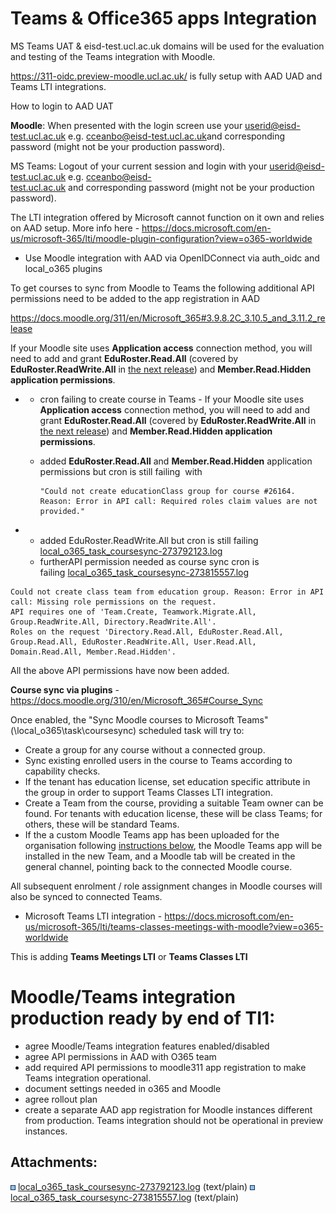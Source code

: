 # Teams & Office365 apps Integration

MS Teams UAT & eisd-test.ucl.ac.uk domains will be used for the evaluation and testing of the Teams integration with Moodle. 

<https://311-oidc.preview-moodle.ucl.ac.uk/> is fully setup with AAD UAD and Teams LTI integrations.

How to login to AAD UAT

**Moodle**: When presented with the login screen use your <userid@eisd-test.ucl.ac.uk> e.g. <cceanbo@eisd-test.ucl.ac.uk>and corresponding password (might not be your production password).

MS Teams: Logout of your current session and login with your <userid@eisd-test.ucl.ac.uk> e.g. <cceanbo@eisd-test.ucl.ac.uk> and corresponding password (might not be your production password). 

The LTI integration offered by Microsoft cannot function on it own and relies on AAD setup. More info here - <https://docs.microsoft.com/en-us/microsoft-365/lti/moodle-plugin-configuration?view=o365-worldwide>

-   Use Moodle integration with AAD via OpenIDConnect via auth\_oidc and local\_o365 plugins

To get courses to sync from Moodle to Teams the following additional API permissions need to be added to the app registration in AAD

<https://docs.moodle.org/311/en/Microsoft_365#3.9.8.2C_3.10.5_and_3.11.2_release>

If your Moodle site uses **Application access** connection method, you will need to add and grant **EduRoster.Read.All** (covered by **EduRoster.ReadWrite.All** in [the next release](https://docs.moodle.org/311/en/Microsoft_365#3.10.6_and_3.11.3_release "Microsoft 365")) and **Member.Read.Hidden application permissions**.

-   -   cron failing to create course in Teams - If your Moodle site uses **Application access** connection method, you will need to add and grant **EduRoster.Read.All** (covered by **EduRoster.ReadWrite.All** in [the next release](https://docs.moodle.org/311/en/Microsoft_365#3.10.6_and_3.11.3_release "Microsoft 365")) and **Member.Read.Hidden application permissions**.
    -   added **EduRoster.Read.All** and **Member.Read.Hidden** application permissions but cron is still failing  with 

            "Could not create educationClass group for course #26164. Reason: Error in API call: Required roles claim values are not provided."

-    
    -   added EduRoster.ReadWrite.All but cron is still failing [local\_o365\_task\_coursesync-273792123.log](attachments/205623923/219314090.log)
    -   furtherAPI permission needed as course sync cron is failing [local\_o365\_task\_coursesync-273815557.log](attachments/205623923/219314092.log)

<!-- -->

    Could not create class team from education group. Reason: Error in API call: Missing role permissions on the request. 
    API requires one of 'Team.Create, Teamwork.Migrate.All, Group.ReadWrite.All, Directory.ReadWrite.All'. 
    Roles on the request 'Directory.Read.All, EduRoster.Read.All, Group.Read.All, EduRoster.ReadWrite.All, User.Read.All, Domain.Read.All, Member.Read.Hidden'.

All the above API permissions have now been added.

**Course sync via plugins** - <https://docs.moodle.org/310/en/Microsoft_365#Course_Sync>

Once enabled, the "Sync Moodle courses to Microsoft Teams" (\\local\_o365\\task\\coursesync) scheduled task will try to:

-   Create a group for any course without a connected group.
-   Sync existing enrolled users in the course to Teams according to capability checks.
-   If the tenant has education license, set education specific attribute in the group in order to support Teams Classes LTI integration.
-   Create a Team from the course, providing a suitable Team owner can be found. For tenants with education license, these will be class Teams; for others, these will be standard Teams.
-   If the a custom Moodle Teams app has been uploaded for the organisation following [instructions below](https://docs.moodle.org/310/en/Microsoft_365#Add_Moodle_app_to_Teams "Microsoft 365"), the Moodle Teams app will be installed in the new Team, and a Moodle tab will be created in the general channel, pointing back to the connected Moodle course.

All subsequent enrolment / role assignment changes in Moodle courses will also be synced to connected Teams.

-   Microsoft Teams LTI integration - <https://docs.microsoft.com/en-us/microsoft-365/lti/teams-classes-meetings-with-moodle?view=o365-worldwide>

This is adding **Teams Meetings LTI** or **Teams Classes LTI**

# Moodle/Teams integration production ready by end of TI1:

-   agree Moodle/Teams integration features enabled/disabled 
-   agree API permissions in AAD with O365 team 
-   add required API permissions to moodle311 app registration to make Teams integration operational.
-   document settings needed in o365 and Moodle
-   agree rollout plan
-   create a separate AAD app registration for Moodle instances different from production. Teams integration should not be operational in preview instances.

## Attachments:

<img src="images/icons/bullet_blue.gif" width="8" height="8" /> [local\_o365\_task\_coursesync-273792123.log](attachments/205623923/219314090.log) (text/plain)
<img src="images/icons/bullet_blue.gif" width="8" height="8" /> [local\_o365\_task\_coursesync-273815557.log](attachments/205623923/219314092.log) (text/plain)

